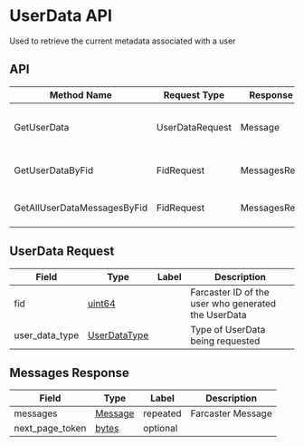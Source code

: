 # UserData API

Used to retrieve the current metadata associated with a user

## API

| Method Name                 | Request Type    | Response Type    | Description                            |
|-----------------------------|-----------------|------------------|----------------------------------------|
| GetUserData                 | UserDataRequest | Message          | Returns a specific UserData for an Fid |
| GetUserDataByFid            | FidRequest      | MessagesResponse | Returns all UserData for an Fid        |
| GetAllUserDataMessagesByFid | FidRequest      | MessagesResponse | Returns all UserData for an Fid        |

## UserData Request

| Field          | Type              | Label | Description                                         |
|----------------|-------------------|-------|-----------------------------------------------------|
| fid            | [uint64](#)       |       | Farcaster ID of the user who generated the UserData |
| user_data_type | [UserDataType](#) |       | Type of UserData being requested                    |

## Messages Response

| Field           | Type            | Label    | Description       |
|-----------------|-----------------|----------|-------------------|
| messages        | [Message](#)    | repeated | Farcaster Message |
| next_page_token | [bytes](#bytes) | optional |                   |
